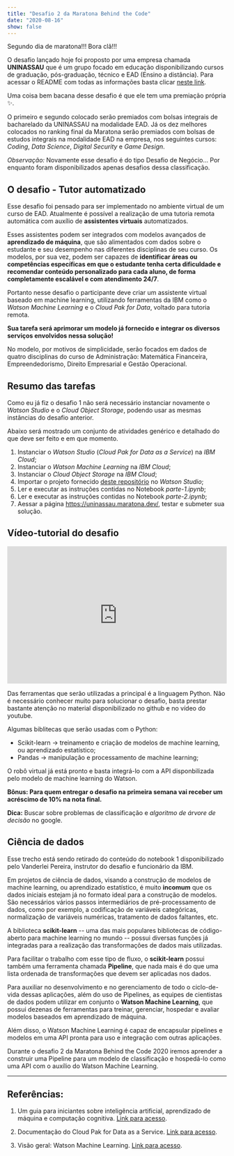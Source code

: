 ```yaml
---
title: "Desafio 2 da Maratona Behind the Code"
date: "2020-08-16"
show: false
---
```


Segundo dia de maratona!!! Bora clã!!!

O desafio lançado hoje foi proposto por uma empresa chamada **UNINASSAU** que é um grupo focado em educação disponibilizando cursos de graduação, pós-graduação, técnico e EAD (Ensino a distância). Para acessar o README com todas as informações basta clicar [neste link](https://github.com/maratonadev-br/desafio-2-2020).

Uma coisa bem bacana desse desafio é que ele tem uma premiação própria ✨.

O primeiro e segundo colocado serão premiados com bolsas integrais de bacharelado da UNINASSAU na modalidade EAD. Já os dez melhores colocados no ranking final da Maratona serão premiados com bolsas de estudos integrais na modalidade EAD na empresa, nos seguintes cursos: *Coding*, *Data Science*, *Digital Security* e *Game Design*.

*Observação:* Novamente esse desafio é do tipo Desafio de Negócio... Por enquanto foram disponibilizados apenas desafios dessa classificação.

## O desafio - Tutor automatizado

Esse desafio foi pensado para ser implementado no ambiente virtual de um curso de EAD. Atualmente é possível a realização de uma tutoria remota automática com auxílio de **assistentes virtuais** automatizados.

Esses assistentes podem ser integrados com modelos avançados de **aprendizado de máquina**, que são alimentados com dados sobre o estudante e seu desempenho nas diferentes disciplinas de seu curso. Os modelos, por sua vez, podem ser capazes de **identificar áreas ou competências específicas em que o estudante tenha certa dificuldade e recomendar conteúdo personalizado para cada aluno, de forma completamente escalável e com atendimento 24/7**.

Portanto nesse desafio o participante deve criar um assistente virtual baseado em machine learning, utilizando ferramentas da IBM como o *Watson Machine Learning* e o *Cloud Pak for Data*, voltado para tutoria remota.

**Sua tarefa será aprimorar um modelo já fornecido e integrar os diversos serviços envolvidos nessa solução!**

No modelo, por motivos de simplicidade, serão focados em dados de quatro disciplinas do curso de Administração: Matemática Financeira, Empreendedorismo, Direito Empresarial e Gestão Operacional.

## Resumo das tarefas

Como eu já fiz o desafio 1 não será necessário instanciar novamente o *Watson Studio* e o *Cloud Object Storage*, podendo usar as mesmas instâncias do desafio anterior.

Abaixo será mostrado um conjunto de atividades genérico e detalhado do que deve ser feito e em que momento.

1. Instanciar o *Watson Studio* (*Cloud Pak for Data as a Service*) na *IBM Cloud*;
2. Instanciar o *Watson Machine Learning* na *IBM Cloud*;
3. Instanciar o *Cloud Object Storage* na *IBM Cloud*;
4. Importar o projeto fornecido [deste repositório](https://github.com/maratonadev-br/desafio-2-2020/blob/master/cloud-pak-project-ptbr-2.zip) no *Watson Studio*;
5. Ler e executar as instruções contidas no Notebook *parte-1.ipynb*;
6. Ler e executar as instruções contidas no Notebook *parte-2.ipynb*;
7. Aessar a página https://uninassau.maratona.dev/, testar e submeter sua solução.

## Vídeo-tutorial do desafio

<iframe width="100%" height="315" src="https://www.youtube.com/embed/DKCgfi27PkM" frameborder="0" allow="accelerometer; autoplay; encrypted-media; gyroscope; picture-in-picture" allowfullscreen></iframe>

Das ferramentas que serão utilizadas a principal é a linguagem Python. Não é necessário conhecer muito para solucionar o desafio, basta prestar bastante atenção no material disponibilizado no github e no vídeo do youtube.

Algumas biblitecas que serão usadas com o Python:

* Scikit-learn -> treinamento e criação de modelos de machine learning, ou aprendizado estatístico;
* Pandas -> manipulação e processamento de machine learning;

O robô virtual já está pronto e basta integrá-lo com a API disponbilizada pelo modelo de machine learning do Watson.

**Bônus: Para quem entregar o desafio na primeira semana vai receber um acréscimo de 10% na nota final.**

**Dica:** Buscar sobre problemas de classificação e *algoritmo de árvore de decisão* no google.

## Ciência de dados

Esse trecho está sendo retirado do conteúdo do notebook 1 disponibilizado pelo Vanderlei Pereira, instrutor do desafio e funcionário da IBM.

Em projetos de ciência de dados, visando a construção de modelos de machine learning, ou aprendizado estatístico, é muito **incomum** que os dados iniciais estejam já no formato ideal para a construção de modelos. São necessários vários passos intermediários de pré-processamento de dados, como por exemplo, a codificação de variáveis categóricas, normalização de variáveis numéricas, tratamento de dados faltantes, etc.

A biblioteca **scikit-learn** -- uma das mais populares bibliotecas de código-aberto para machine learning no mundo -- possui diversas funções já integradas para a realização das transformações de dados mais utilizadas.

Para facilitar o trabalho com esse tipo de fluxo, o **scikit-learn** possui também uma ferramenta chamada **Pipeline**, que nada mais é do que uma lista ordenada de transformações que devem ser aplicadas nos dados.

Para auxiliar no desenvolvimento e no gerenciamento de todo o ciclo-de-vida dessas aplicações, além do uso de Pipelines, as equipes de cientistas de dados podem utilizar em conjunto o **Watson Machine Learning**, que possui dezenas de ferramentas para treinar, gerenciar, hospedar e avaliar modelos baseados em aprendizado de máquina.

Além disso, o Watson Machine Learning é capaz de encapsular pipelines e modelos em uma API pronta para uso e integração com outras aplicações.

Durante o desafio 2 da Maratona Behind the Code 2020 iremos aprender a construir uma Pipeline para um modelo de classificação e hospedá-lo como uma API com o auxílio do Watson Machine Learning.

---
## Referências:

1. Um guia para iniciantes sobre inteligência artificial, aprendizado de máquina e computação cognitiva. [Link para acesso](https://developer.ibm.com/br/articles/cc-beginner-guide-machine-learning-ai-cognitive/).

2. Documentação do Cloud Pak for Data as a Service. [Link para acesso](https://dataplatform.cloud.ibm.com/docs/content/wsj/getting-started/welcome-main.html?audience=wdp&context=cpdaas).

3. Visão geral: Watson Machine Learning. [Link para acesso](https://dataplatform.cloud.ibm.com/docs/content/wsj/analyze-data/ml-overview.html).
